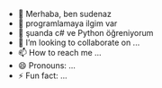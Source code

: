 - 👋 Merhaba, ben sudenaz
- 👀 programlamaya ilgim var
- 🌱 şuanda c# ve Python öğreniyorum 
- 💞️ I’m looking to collaborate on ...
- 📫 How to reach me ...
- 😄 Pronouns: ...
- ⚡ Fun fact: ...

<!---
sudenazzk/sudenazzk is a ✨ special ✨ repository because its `README.md` (this file) appears on your GitHub profile.
You can click the Preview link to take a look at your changes.
--->
